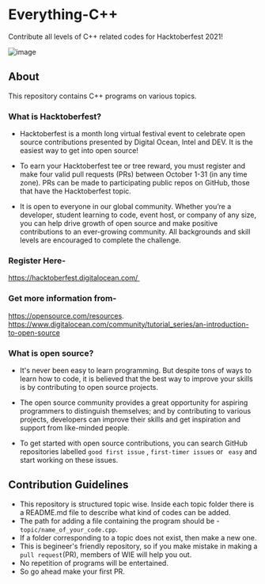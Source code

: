 # Everything-C++
Contribute all levels of C++ related codes for Hacktoberfest 2021!

![image](https://user-images.githubusercontent.com/68536395/135710275-a50654e0-0f05-4de7-b7df-433b63650e7a.png)


## About

This repository contains C++ programs on various topics.

### What is Hacktoberfest?
- Hacktoberfest  is a month long virtual festival event to celebrate open source contributions presented by Digital Ocean, Intel and DEV. It is the easiest way to get into open source!

- To earn your Hacktoberfest tee or tree reward, you must register and make four valid pull requests (PRs) between October 1-31 (in any time zone). PRs can be made to participating public repos on GitHub, those that have the Hacktoberfest topic. 

- It is open to everyone in our global community. Whether you’re a developer, student learning to code, event host, or company of any size, you can help drive growth of open source and make positive contributions to an ever-growing community. All backgrounds and skill levels are encouraged to complete the challenge.

### Register Here-
https://hacktoberfest.digitalocean.com/ 

### Get more information from-

https://opensource.com/resources.
https://www.digitalocean.com/community/tutorial_series/an-introduction-to-open-source

### What is open source?
- It's never been easy to learn programming. But despite tons of ways to learn how to code, it is believed that the best way to improve your skills is by contributing to open source projects.

- The open source community provides a great opportunity for aspiring programmers to distinguish themselves; and by contributing to various projects, developers can improve their skills and get inspiration and support from like-minded people.

- To get started with open source contributions, you can search GitHub repositories labelled `` good first issue `` , `` first-timer issues `` or `` easy`` and start working on these issues.

## Contribution Guidelines

- This repository is structured topic wise. Inside each topic folder there is a README.md file to describe what kind of codes can be added.
- The path for adding a file containing the program should be - ```topic/name_of_your_code.cpp```.
- If a folder corresponding to a topic does not exist, then make a new one.
- This is begineer's friendly repository, so if you make mistake in making a `pull request`(PR), members of WIE will help you out.
- No repetition of programs will be entertained.
- So go ahead make your first PR.


